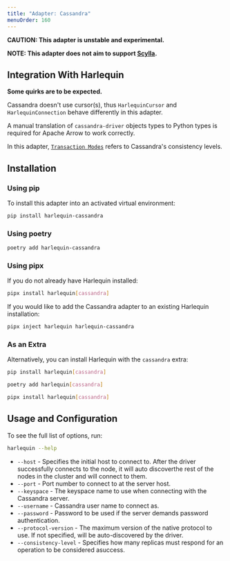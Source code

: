 ```yaml
---
title: "Adapter: Cassandra"
menuOrder: 160
---
```


**CAUTION: This adapter is unstable and experimental.**

**NOTE: This adapter does not aim to support [Scylla](https://www.scylladb.com).**

## Integration With Harlequin

**Some quirks are to be expected.**

Cassandra doesn't use cursor(s), thus `HarlequinCursor` and `HarlequinConnection`
behave differently in this adapter.

A manual translation of `cassandra-driver` objects types to Python types is
required for Apache Arrow to work correctly.

In this adapter, [`Transaction Modes`](https://harlequin.sh/docs/transactions) refers to
Cassandra's consistency levels.

## Installation

### Using pip

To install this adapter into an activated virtual environment:

```bash
pip install harlequin-cassandra
```

### Using poetry

```bash
poetry add harlequin-cassandra
```

### Using pipx

If you do not already have Harlequin installed:

```bash
pipx install harlequin[cassandra]
```

If you would like to add the Cassandra adapter to an existing Harlequin installation:

```bash
pipx inject harlequin harlequin-cassandra
```

### As an Extra

Alternatively, you can install Harlequin with the `cassandra` extra:

```bash
pip install harlequin[cassandra]
```

```bash
poetry add harlequin[cassandra]
```

```bash
pipx install harlequin[cassandra]
```

## Usage and Configuration

To see the full list of options, run:

```bash
harlequin --help
```

- `--host` - Specifies the initial host to connect to. After the driver successfully connects to the node, it will auto discoverthe rest of the nodes in the cluster and will connect to them.
- `--port` - Port number to connect to at the server host.
- `--keyspace` - The keyspace name to use when connecting with the Cassandra server.
- `--username` - Cassandra user name to connect as.
- `--password` - Password to be used if the server demands password authentication.
- `--protocol-version` - The maximum version of the native protocol to use. If not specified, will be auto-discovered by the driver.
- `--consistency-level` - Specifies how many replicas must respond for an operation to be considered asuccess.

